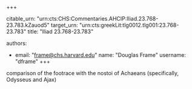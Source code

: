 +++


citable_urn: "urn:cts:CHS:Commentaries.AHCIP:Iliad.23.768-23.783.kZauod5"
target_urn: "urn:cts:greekLit:tlg0012.tlg001:23.768-23.783"
title: "Iliad 23.768-23.783"

authors:
- email: "frame@chs.harvard.edu"
  name: "Douglas Frame"
  username: "dframe"
+++

<p>comparison of the footrace with the nostoi of Achaeans (specifically, Odysseus and Ajax)</p>